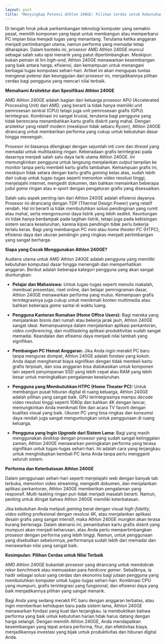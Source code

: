 ```yaml
---
layout: post
title: "Menyingkap Potensi Athlon 240GE: Pilihan Cerdas untuk Kebutuhan Komputasi Harian"
---
```


Di tengah hiruk pikuk perkembangan teknologi komputer yang semakin pesat, memilih komponen yang tepat untuk membangun atau memperbarui PC impian bisa menjadi tugas yang menantang. Terutama ketika anggaran menjadi pertimbangan utama, namun performa yang memadai tetap diharapkan. Dalam konteks ini, prosesor AMD Athlon 240GE muncul sebagai salah satu opsi menarik yang patut dipertimbangkan. Meskipun bukan pemain di lini _high-end_, Athlon 240GE menawarkan keseimbangan yang baik antara harga, efisiensi, dan kemampuan untuk menangani berbagai tugas komputasi sehari-hari. Artikel ini akan mengupas tuntas mengenai potensi dan keunggulan dari prosesor ini, menjadikannya pilihan cerdas bagi pengguna yang mencari nilai terbaik.

**Memahami Arsitektur dan Spesifikasi Athlon 240GE**

AMD Athlon 240GE adalah bagian dari keluarga prosesor APU (Accelerated Processing Unit) dari AMD, yang berarti ia tidak hanya memiliki unit pemrosesan sentral (CPU) tetapi juga unit pemrosesan grafis (GPU) terintegrasi. Kombinasi ini sangat krusial, terutama bagi pengguna yang tidak berencana menambahkan kartu grafis diskrit yang mahal. Dengan arsitektur yang relatif modern (meskipun tidak sebaru Ryzen), Athlon 240GE dirancang untuk memberikan performa yang cukup untuk kebutuhan dasar hingga menengah.

Prosesor ini biasanya dilengkapi dengan sejumlah inti _core_ dan _thread_ yang memadai untuk multitasking ringan. Keberadaan grafis terintegrasi pada dasarnya menjadi salah satu daya tarik utama Athlon 240GE. Ini memungkinkan pengguna untuk langsung menjalankan _output_ tampilan ke monitor tanpa perlu membeli kartu grafis tambahan. Kemampuan grafis ini, meskipun tidak setara dengan kartu grafis _gaming_ kelas atas, sudah lebih dari cukup untuk tugas-tugas seperti menonton video resolusi tinggi, menjelajahi internet, mengedit dokumen, dan bahkan memainkan beberapa judul _game_ ringan atau e-sport dengan pengaturan grafis yang disesuaikan.

Salah satu aspek penting lain dari Athlon 240GE adalah efisiensi dayanya. Prosesor ini dirancang dengan TDP (Thermal Design Power) yang relatif rendah. Hal ini berarti ia tidak membutuhkan solusi pendinginan yang rumit atau mahal, serta mengonsumsi daya listrik yang lebih sedikit. Keuntungan ini tidak hanya berdampak pada tagihan listrik, tetapi juga pada kebisingan sistem secara keseluruhan, karena kipas pendingin tidak perlu bekerja terlalu keras. Bagi yang membangun PC mini atau _home theater PC_ (HTPC), efisiensi daya dan ukuran pendingin yang ringkas menjadi pertimbangan yang sangat berharga.

**Siapa yang Cocok Menggunakan Athlon 240GE?**

Audiens utama untuk AMD Athlon 240GE adalah pengguna yang memiliki kebutuhan komputasi dasar hingga menengah dan memperhatikan anggaran. Berikut adalah beberapa kategori pengguna yang akan sangat diuntungkan:

*   **Pelajar dan Mahasiswa:** Untuk tugas-tugas seperti menulis makalah, membuat presentasi, riset online, dan belajar pemrograman dasar, Athlon 240GE menawarkan performa yang mulus. Kemampuan grafis terintegrasinya juga cukup untuk menikmati konten multimedia atau bahkan beberapa _game_ santai di waktu luang.

*   **Pengguna Kantoran Rumahan (Home Office Users):** Bagi mereka yang menjalankan bisnis dari rumah atau bekerja jarak jauh, Athlon 240GE sangat ideal. Kemampuannya dalam menjalankan aplikasi perkantoran, _video conferencing_, dan multitasking aplikasi produktivitas sudah sangat memadai. Keandalan dan efisiensi daya menjadi nilai tambah yang signifikan.

*   **Pembangun PC Hemat Anggaran:** Jika Anda ingin merakit PC baru tanpa menguras dompet, Athlon 240GE adalah fondasi yang kokoh. Anda dapat menghemat biaya signifikan dengan tidak membeli kartu grafis terpisah, dan sisa anggaran bisa dialokasikan untuk komponen lain seperti penyimpanan SSD yang lebih cepat atau RAM yang lebih besar untuk meningkatkan pengalaman keseluruhan.

*   **Pengguna yang Membutuhkan HTPC (Home Theater PC):** Untuk membangun pusat hiburan digital di ruang keluarga, Athlon 240GE adalah pilihan yang sangat baik. GPU terintegrasinya mampu _decode_ video resolusi tinggi seperti 1080p dan bahkan 4K dengan lancar, memungkinkan Anda menikmati film dan acara TV favorit dengan kualitas visual yang baik. Ukuran PC yang bisa ringkas dan konsumsi daya rendah juga sangat menguntungkan untuk penggunaan di ruang keluarga.

*   **Pengguna yang Ingin _Upgrade_ dari Sistem Lama:** Bagi yang masih menggunakan _desktop_ dengan prosesor yang sudah sangat ketinggalan zaman, Athlon 240GE menawarkan peningkatan performa yang terasa signifikan untuk tugas-tugas sehari-hari. Ini adalah cara yang terjangkau untuk menghidupkan kembali PC lama Anda tanpa perlu mengganti seluruh sistem.

**Performa dan Keterbatasan Athlon 240GE**

Dalam penggunaan sehari-hari seperti menjelajahi web dengan banyak tab terbuka, menonton video streaming, mengedit dokumen, dan menjalankan aplikasi perkantoran, Athlon 240GE memberikan pengalaman yang responsif. Multi-tasking ringan pun tidak menjadi masalah berarti. Namun, penting untuk diingat bahwa Athlon 240GE memiliki keterbatasan.

Jika kebutuhan Anda meliputi _gaming_ berat dengan visual _high-fidelity_, _video editing_ profesional dengan resolusi 4K, atau menjalankan aplikasi desain grafis yang sangat intensif, maka Athlon 240GE mungkin akan terasa kurang bertenaga. Dalam skenario ini, penambahan kartu grafis diskrit yang mumpuni akan menjadi keharusan, atau Anda perlu mempertimbangkan prosesor dengan performa yang lebih tinggi. Namun, untuk penggunaan yang disebutkan sebelumnya, performanya sudah lebih dari memadai dan menawarkan nilai yang sangat baik.

**Kesimpulan: Pilihan Cerdas untuk Nilai Terbaik**

AMD Athlon 240GE bukanlah prosesor yang dirancang untuk mendobrak rekor _benchmark_ atau memuaskan para _hardcore gamer_. Sebaliknya, ia hadir sebagai solusi yang cerdas dan ekonomis bagi jutaan pengguna yang membutuhkan komputer untuk tugas-tugas sehari-hari. Kombinasi CPU yang mumpuni, grafis terintegrasi yang fungsional, dan efisiensi daya yang baik menjadikannya pilihan yang sangat menarik.

Bagi Anda yang sedang merakit PC baru dengan anggaran terbatas, atau ingin memberikan kehidupan baru pada sistem lama, Athlon 240GE menawarkan fondasi yang kuat dan terjangkau. Ia membuktikan bahwa performa yang baik untuk kebutuhan harian tidak harus datang dengan harga selangit. Dengan memilih Athlon 240GE, Anda mendapatkan keseimbangan yang tepat antara performa, fitur, dan efektivitas biaya, menjadikannya investasi yang bijak untuk produktivitas dan hiburan digital Anda.
